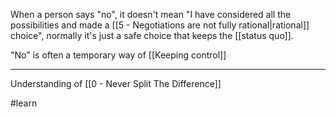 When a person says "no", it doesn't mean "I have considered all the possibilities and made a [[5 - Negotiations are not fully rational|rational]] choice", normally it's just a safe choice that keeps the [[status quo]].

"No" is often a temporary way of [[Keeping control]]

---

Understanding of [[0 - Never Split The Difference]]

#learn
